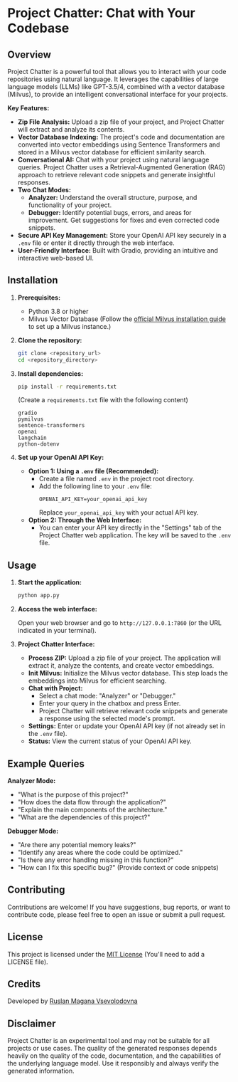 # Project Chatter: Chat with Your Codebase

## Overview

Project Chatter is a powerful tool that allows you to interact with your code repositories using natural language. It leverages the capabilities of large language models (LLMs) like GPT-3.5/4, combined with a vector database (Milvus), to provide an intelligent conversational interface for your projects.

**Key Features:**

*   **Zip File Analysis:** Upload a zip file of your project, and Project Chatter will extract and analyze its contents.
*   **Vector Database Indexing:** The project's code and documentation are converted into vector embeddings using Sentence Transformers and stored in a Milvus vector database for efficient similarity search.
*   **Conversational AI:** Chat with your project using natural language queries. Project Chatter uses a Retrieval-Augmented Generation (RAG) approach to retrieve relevant code snippets and generate insightful responses.
*   **Two Chat Modes:**
    *   **Analyzer:** Understand the overall structure, purpose, and functionality of your project.
    *   **Debugger:** Identify potential bugs, errors, and areas for improvement. Get suggestions for fixes and even corrected code snippets.
*   **Secure API Key Management:** Store your OpenAI API key securely in a `.env` file or enter it directly through the web interface.
*   **User-Friendly Interface:** Built with Gradio, providing an intuitive and interactive web-based UI.

## Installation

1.  **Prerequisites:**
    *   Python 3.8 or higher
    *   Milvus Vector Database (Follow the [official Milvus installation guide](https://milvus.io/docs/install_standalone-docker.md) to set up a Milvus instance.)

2.  **Clone the repository:**

    ```bash
    git clone <repository_url>
    cd <repository_directory>
    ```

3.  **Install dependencies:**

    ```bash
    pip install -r requirements.txt
    ```

    (Create a `requirements.txt` file with the following content)

    ```
    gradio
    pymilvus
    sentence-transformers
    openai
    langchain
    python-dotenv
    ```

4.  **Set up your OpenAI API Key:**

    *   **Option 1: Using a `.env` file (Recommended):**
        *   Create a file named `.env` in the project root directory.
        *   Add the following line to your `.env` file:
            ```
            OPENAI_API_KEY=your_openai_api_key
            ```
            Replace `your_openai_api_key` with your actual API key.
    *   **Option 2: Through the Web Interface:**
        *   You can enter your API key directly in the "Settings" tab of the Project Chatter web application. The key will be saved to the `.env` file.

## Usage

1.  **Start the application:**

    ```bash
    python app.py
    ```

2.  **Access the web interface:**

    Open your web browser and go to `http://127.0.0.1:7860` (or the URL indicated in your terminal).

3.  **Project Chatter Interface:**

    *   **Process ZIP:** Upload a zip file of your project. The application will extract it, analyze the contents, and create vector embeddings.
    *   **Init Milvus:** Initialize the Milvus vector database. This step loads the embeddings into Milvus for efficient searching.
    *   **Chat with Project:**
        *   Select a chat mode: "Analyzer" or "Debugger."
        *   Enter your query in the chatbox and press Enter.
        *   Project Chatter will retrieve relevant code snippets and generate a response using the selected mode's prompt.
    *   **Settings:** Enter or update your OpenAI API key (if not already set in the `.env` file).
    *   **Status:** View the current status of your OpenAI API key.

## Example Queries

**Analyzer Mode:**

*   "What is the purpose of this project?"
*   "How does the data flow through the application?"
*   "Explain the main components of the architecture."
*   "What are the dependencies of this project?"

**Debugger Mode:**

*   "Are there any potential memory leaks?"
*   "Identify any areas where the code could be optimized."
*   "Is there any error handling missing in this function?"
*   "How can I fix this specific bug?" (Provide context or code snippets)

## Contributing

Contributions are welcome! If you have suggestions, bug reports, or want to contribute code, please feel free to open an issue or submit a pull request.

## License

This project is licensed under the [MIT License](LICENSE) (You'll need to add a LICENSE file).

## Credits

Developed by [Ruslan Magana Vsevolodovna](https://ruslanmv.com/)

## Disclaimer

Project Chatter is an experimental tool and may not be suitable for all projects or use cases. The quality of the generated responses depends heavily on the quality of the code, documentation, and the capabilities of the underlying language model. Use it responsibly and always verify the generated information.